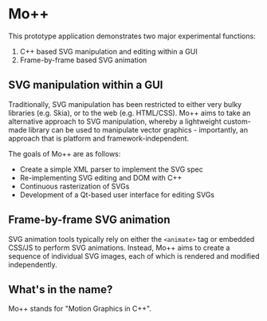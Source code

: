 # Mo++

This prototype application demonstrates two major experimental functions:

1. C++ based SVG manipulation and editing within a GUI
2. Frame-by-frame based SVG animation

## SVG manipulation within a GUI

Traditionally, SVG manipulation has been restricted to either very bulky libraries (e.g. Skia), or to the web (e.g. HTML/CSS). Mo++ aims to take an alternative approach to SVG manipulation, whereby a lightweight custom-made library can be used to manipulate vector graphics - importantly, an approach that is platform and framework-independent.

The goals of Mo++ are as follows:

* Create a simple XML parser to implement the SVG spec
* Re-implementing SVG editing and DOM with C++
* Continuous rasterization of SVGs
* Development of a Qt-based user interface for editing SVGs

## Frame-by-frame SVG animation

SVG animation tools typically rely on either the `<animate>` tag or embedded CSS/JS to perform SVG animations. Instead, Mo++ aims to create a sequence of individual SVG images, each of which is rendered and modified independently.


## What's in the name?

Mo++ stands for "Motion Graphics in C++".

